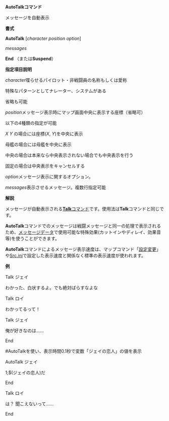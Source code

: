 **AutoTalkコマンド**

メッセージを自動表示

**書式**

**AutoTalk** [*character position option*]

*messages*

**End** （または**Suspend**）

**指定項目説明**

*character*喋らせるパイロット・非戦闘員の名称もしくは愛称

特殊なパターンとしてナレーター、システムがある

省略も可能

*position*メッセージ表示時にマップ画面中央に表示する座標（省略可）

以下の4種類の指定が可能

*X Y* の場合には座標(*X*, *Y*)を中央に表示

母艦の場合には母艦を中央に表示

中央の場合は本来なら中央表示されない場合でも中央表示を行う

固定の場合は中央表示をキャンセルする

*option*メッセージ表示に関するオプション。

*messages*表示させるメッセージ。複数行指定可能

**解説**

メッセージが自動表示される[**Talk**コマンド](Talkコマンド)です。使用法は**Talk**コマンドと同じです。

**AutoTalk**コマンドでのメッセージは戦闘メッセージと同一の処理で表示されるため、[メッセージデータ](メッセージデータ)で使用可能な特殊効果(カットインやディレイ、効果音等)を使うことができます。

**AutoTalk**コマンドによるメッセージ表示速度は、マップコマンド「[設定変更](設定変更)」や[Src.ini](Src.ini)で設定した表示速度と関係なく標準の表示速度が使われます。

**例**

Talk ジェイ

わかった、白状するよ。でも絶対ばらすなよな

Talk ロイ

わかってるって！

Talk ジェイ

俺が好きなのは……

End

#AutoTalkを使い、表示時間0.1秒で変数「ジェイの恋人」の値を表示

AutoTalk ジェイ

1;$(ジェイの恋人)だ

End

Talk ロイ

は？ 聞こえないって……

End
